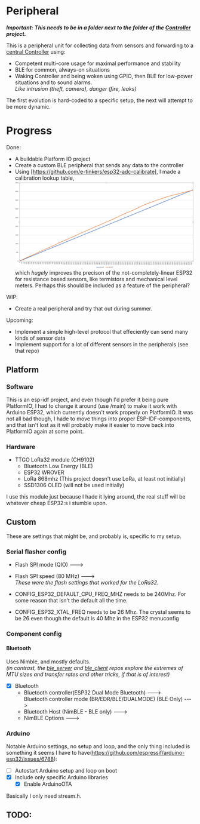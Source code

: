 
# Peripheral

***Important: This needs to be in a folder next to the folder of the [Controller](https://github.com/nicklasb/Controller) project.***

This is a peripheral unit for collecting data from sensors and forwarding to a [central Controller](https://github.com/nicklasb/Controller) using:  
* Competent multi-core usage for maximal performance and stability
* BLE for common, always-on situations 
* Waking Controller and being woken using GPIO, then BLE for low-power situations and to sound alarms.   
*Like intrusion (theft, camera), danger (fire, leaks)*

The first evolution is hard-coded to a specific setup, the next will attempt to be more dynamic.



# Progress
Done:
* A buildable Platform IO project
* Create a custom BLE peripheral that sends any data to the controller
* Using [https://github.com/e-tinkers/esp32-adc-calibrate], I made a calibration lookup table, ![A LUT diagram for one of my ESP32 Devkitc V4](docs/LUT.png) which *hugely* improves the precison of the not-completely-linear ESP32 for resistance based sensors, like termistors and mechanical level meters. Perhaps this should be included as a feature of the peripheral?

WIP:
* Create a real peripheral and try that out during summer.



Upcoming:
* Implement a simple high-level protocol that effeciently can send many kinds of sensor data
* Implement support for a lot of different sensors in the peripherals (see that repo)




## Platform

### Software
This is an esp-idf project, and even though I'd prefer it being pure PlatformIO, I had
to change it around (use /main) to make it work with Arduino ESP32, which currently doesn't work properly on PlatformIO. 
It was not all bad though, I hade to move things into proper ESP-IDF-components, and that isn't lost as it will 
probably make it easier to move back into PlatformIO again at some point.

### Hardware

- TTGO LoRa32 module (CH9102) 
    - Bluetooth Low Energy (BLE)
    - ESP32 WROVER
    - LoRa 868mhz (This project doesn't use LoRa, at least not initially) 
    - SSD1306 OLED (will not be used initially)

I use this module just because I hade it lying around, the real stuff will be whatever cheap ESP32:s i stumble upon.

## Custom 

These are settings that might be, and probably is, specific to my setup.  


### Serial flasher config

- Flash SPI mode (QIO)  --->
- Flash SPI speed (80 MHz)  --->  
*These were the flash settings that worked for the LoRa32.*

- CONFIG_ESP32_DEFAULT_CPU_FREQ_MHZ needs to be 240Mhz. For some reason that isn't the default all the time. 
- CONFIG_ESP32_XTAL_FREQ needs to be 26 Mhz. The crystal seems to be 26 even though the default is 40 Mhz in the ESP32 menuconfig 

### Component config 


#### Bluetooth
Uses Nimble, and mostly defaults.  
*(in contrast, the [ble_server](https://github.com/nicklasb/ble_server) and [ble_client](https://github.com/nicklasb/ble_client) repos explore the extremes of MTU sizes and transfer rates and other tricks, if that is of interest)*  

- [x] Bluetooth
    - Bluetooth controller(ESP32 Dual Mode Bluetooth)  --->  
     Bluetooth controller mode (BR/EDR/BLE/DUALMODE) (BLE Only)  --->  
    - Bluetooth Host (NimBLE - BLE only)  --->  
    - NimBLE Options  --->  

### Arduino
Notable Arduino settings, no setup and loop, and the only thing included is something it seems I have to have(https://github.com/espressif/arduino-esp32/issues/6788):
- [ ] Autostart Arduino setup and loop on boot
- [x] Include only specific Arduino libraries
    - [x] Enable ArduinoOTA

Basically I only need stream.h.

## TODO:

